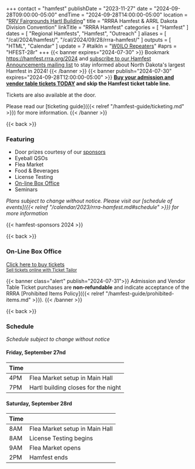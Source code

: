 +++
contact = "hamfest"
publishDate = "2023-11-27"
date = "2024-09-28T09:00:00-05:00"
endTime	 = "2024-09-28T14:00:00-05:00"
location = "[RRV Fairgrounds Hartl Building](/places/rrv-fairgrounds-hartl-building)"
title = "RRRA Hamfest & ARRL Dakota Division Convention"
linkTitle = "RRRA Hamfest"
categories = [ "Hamfest" ]
dates = [ "Regional Hamfests", "Hamfest", "Outreach" ]
aliases = [ "/cal/2024/hamfest/", "/cal/2024/09/28/rrra-hamfest/" ]
outputs = [ "HTML", "Calendar" ]
update = 7
#talkIn = "[W0ILO Repeaters](/radios/)"
#aprs = "HFEST-28r"
+++
{{< banner expires="2024-07-30" >}}
Bookmark https://hamfest.rrra.org/2024 and
[subscribe to our Hamfest Announcements mailing
list](https://lists.rrra.org/mailman/listinfo/hamfest-announce)
to stay informed about North Dakota's largest Hamfest in 2024!
{{< /banner >}}
{{< banner publish="2024-07-30" expires="2024-09-28T12:00:00-05:00" >}}
**[Buy your admission and vendor table tickets TODAY](https://tickets.rrra.org)
and skip the Hamfest ticket table line.**

Tickets are also available at the door.

Please read our
[ticketing guide]({{< relref "/hamfest-guide/ticketing.md" >}})
for more information.
{{< /banner >}}

{{< back >}}
### Featuring

<!-- * ARRL QSL Card Checking -->
* Door prizes courtesy of our [sponsors]()
* Eyeball QSOs
* Flea Market
* Food & Beverages
* License Testing
* [On-line Box Office](#on-line-box-office)
* Seminars

<!--
* [Flyer](#hamfest-flyer)
(aka *VE Testing* or *VE Session*)
-->

*Plans subject to change without notice. Please visit our [schedule of events]({{< relref "/calendar/2023/rrra-hamfest.md#schedule" >}}) for more information*

<!--
{{< back >}}
### Information for Attendees and Vendors
* [Admission and Vendor Tickets]({{< relref "/hamfest-guide/ticketing.md" >}})
* [Driving Directions]({{< relref "/hamfest-guide/directions.md" >}})
* [Nearby Accomodations]({{< relref "/hamfest-guide/accomodations.md" >}})
* [Prohibited Items Policy]({{< relref "/hamfest-guide/prohibited-items.md" >}})
-->

{{< hamfest-sponsors 2024 >}}

{{< back >}}

### On-Line Box Office

<!-- Ticket Tailor Widget. Paste this into your website where you want the
widget to appear. Do not change the code or the widget may not work properly.
-->
<div class="tt-widget"><div class="tt-widget-fallback"><p><a
href="https://www.tickettailor.com/all-tickets/redriverradioamateurs/?ref=website_widget"
target="_blank">Click here to buy tickets</a><br /><small><a
href="https://www.tickettailor.com?rf=wdg_99768"
class="tt-widget-powered">Sell tickets online with Ticket
Tailor</a></small></p></div><script
src="https://cdn.tickettailor.com/js/widgets/min/widget.js"
data-url="https://www.tickettailor.com/all-tickets/redriverradioamateurs/"
data-type="inline" data-inline-minimal="true" data-inline-show-logo="false"
data-inline-bg-fill="false" data-inline-inherit-ref-from-url-param=""
data-inline-ref="website_widget"></script></div>
<!-- End of Ticket Tailor Widget -->

{{< banner class="alert" publish="2024-07-31">}}
Admission and Vendor Table Ticket purchases are **non-refundable** and indicate
acceptance of the RRRA
[Prohibited Items Policy]({{< relref "/hamfest-guide/prohibited-items.md" >}}).
{{< /banner >}}

{{< back >}}

### Schedule
*Schedule subject to change without notice*

#### Friday, September 27nd

Time |      |
-----|------|
4PM | Flea Market setup in Main Hall
7PM | Hartl building closes for the night

#### Saturday, September 28rd

Time |      |
-----|------|
8AM | Flea Market setup in Main Hall
8AM | License Testing begins
9AM | Flea Market opens
2PM | Hamfest ends
<!--
{{< back >}}
### Seminars

*Seminars subject to change without notice*

Time | Subject | Presented by
-----|---------|-------------
9AM to 10AM | POTA | Craig Schmidt, W0AP
10AM to 11AM | ARRL Update | Bill Lippert, AC0W<br>Lynn Nelson, W0ND<br>Ralph Fettig, N0RDF

{{< back >}}
### Hamfest Flyer

<div style="width:100%;text-align:center;margin-bottom:12px;">
<strong><a href="https://cloud.rrra.org/index.php/s/TGYCsyrpEkjKqJL">Download
the 2023 RRRA Hamfest Flyer</s>
</div>

{{< figure src="https://images.rrra.org/hamfest/2023-thumbnail.gif" link="https://cloud.rrra.org/index.php/s/TGYCsyrpEkjKqJL" >}}
-->
